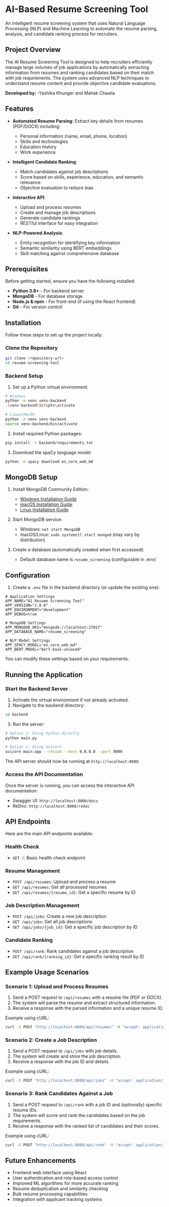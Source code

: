 # AI-Based Resume Screening Tool

An intelligent resume screening system that uses Natural Language Processing (NLP) and Machine Learning to automate the resume parsing, analysis, and candidate ranking process for recruiters.

## Project Overview

The AI Resume Screening Tool is designed to help recruiters efficiently manage large volumes of job applications by automatically extracting information from resumes and ranking candidates based on their match with job requirements. The system uses advanced NLP techniques to understand resume content and provide objective candidate evaluations.

**Developed by:**
-Yashika Khunger and Mahak Chawla

## Features

- **Automated Resume Parsing**: Extract key details from resumes (PDF/DOCX) including:
  - Personal information (name, email, phone, location)
  - Skills and technologies
  - Education history
  - Work experience
  
- **Intelligent Candidate Ranking**:
  - Match candidates against job descriptions
  - Score based on skills, experience, education, and semantic relevance
  - Objective evaluation to reduce bias
  
- **Interactive API**:
  - Upload and process resumes
  - Create and manage job descriptions
  - Generate candidate rankings
  - RESTful interface for easy integration

- **NLP-Powered Analysis**:
  - Entity recognition for identifying key information
  - Semantic similarity using BERT embeddings
  - Skill matching against comprehensive database

## Prerequisites

Before getting started, ensure you have the following installed:

- **Python 3.8+** - For backend server
- **MongoDB** - For database storage
- **Node.js & npm** - For front-end (if using the React frontend)
- **Git** - For version control

## Installation

Follow these steps to set up the project locally:

### Clone the Repository

```bash
git clone <repository-url>
cd resume-screening-tool
```

### Backend Setup

1. Set up a Python virtual environment:

```bash
# Windows
python -m venv venv-backend
.\venv-backend\Scripts\activate

# Linux/MacOS
python -m venv venv-backend
source venv-backend/bin/activate
```

2. Install required Python packages:

```bash
pip install -r backend/requirements.txt
```

3. Download the spaCy language model:

```bash
python -m spacy download en_core_web_md
```

## MongoDB Setup

1. Install MongoDB Community Edition:
   - [Windows Installation Guide](https://docs.mongodb.com/manual/tutorial/install-mongodb-on-windows/)
   - [macOS Installation Guide](https://docs.mongodb.com/manual/tutorial/install-mongodb-on-os-x/)
   - [Linux Installation Guide](https://docs.mongodb.com/manual/administration/install-on-linux/)

2. Start MongoDB service:
   - Windows: `net start MongoDB`
   - macOS/Linux: `sudo systemctl start mongod` (may vary by distribution)

3. Create a database (automatically created when first accessed):
   - Default database name is `resume_screening` (configurable in .env)

## Configuration

1. Create a `.env` file in the backend directory (or update the existing one):

```
# Application Settings
APP_NAME="AI Resume Screening Tool"
APP_VERSION="1.0.0"
APP_ENVIRONMENT="development"
APP_DEBUG=true

# MongoDB Settings
APP_MONGODB_URI="mongodb://localhost:27017"
APP_DATABASE_NAME="resume_screening"

# NLP Model Settings
APP_SPACY_MODEL="en_core_web_md"
APP_BERT_MODEL="bert-base-uncased"
```

You can modify these settings based on your requirements.

## Running the Application

### Start the Backend Server

1. Activate the virtual environment if not already activated.
2. Navigate to the backend directory:

```bash
cd backend
```

3. Run the server:

```bash
# Option 1: Using Python directly
python main.py

# Option 2: Using Uvicorn
uvicorn main:app --reload --host 0.0.0.0 --port 8000
```

The API server should now be running at `http://localhost:8000`.

### Access the API Documentation

Once the server is running, you can access the interactive API documentation:

- Swagger UI: `http://localhost:8000/docs`
- ReDoc: `http://localhost:8000/redoc`

## API Endpoints

Here are the main API endpoints available:

### Health Check
- `GET /`: Basic health check endpoint

### Resume Management
- `POST /api/resumes`: Upload and process a resume
- `GET /api/resumes`: Get all processed resumes
- `GET /api/resumes/{resume_id}`: Get a specific resume by ID

### Job Description Management
- `POST /api/jobs`: Create a new job description
- `GET /api/jobs`: Get all job descriptions
- `GET /api/jobs/{job_id}`: Get a specific job description by ID

### Candidate Ranking
- `POST /api/rank`: Rank candidates against a job description
- `GET /api/rank/{ranking_id}`: Get a specific ranking result by ID

## Example Usage Scenarios

### Scenario 1: Upload and Process Resumes

1. Send a POST request to `/api/resumes` with a resume file (PDF or DOCX).
2. The system will parse the resume and extract structured information.
3. Receive a response with the parsed information and a unique resume ID.

Example using cURL:
```bash
curl -X POST "http://localhost:8000/api/resumes" -H "accept: application/json" -H "Content-Type: multipart/form-data" -F "file=@/path/to/resume.pdf"
```

### Scenario 2: Create a Job Description

1. Send a POST request to `/api/jobs` with job details.
2. The system will create and store the job description.
3. Receive a response with the job ID and details.

Example using cURL:
```bash
curl -X POST "http://localhost:8000/api/jobs" -H "accept: application/json" -H "Content-Type: application/json" -d "{\"title\":\"Senior Python Developer\",\"company\":\"Tech Inc\",\"description\":\"Looking for an experienced Python developer...\",\"required_skills\":[\"Python\",\"Django\",\"SQL\"],\"preferred_skills\":[\"AWS\",\"Docker\"],\"experience_required\":3}"
```

### Scenario 3: Rank Candidates Against a Job

1. Send a POST request to `/api/rank` with a job ID and (optionally) specific resume IDs.
2. The system will score and rank the candidates based on the job requirements.
3. Receive a response with the ranked list of candidates and their scores.

Example using cURL:
```bash
curl -X POST "http://localhost:8000/api/rank" -H "accept: application/json" -H "Content-Type: application/x-www-form-urlencoded" -d "job_id=123&resume_ids=456&resume_ids=789"
```

## Future Enhancements

- Frontend web interface using React
- User authentication and role-based access control
- Improved ML algorithms for more accurate ranking
- Resume deduplication and similarity checking
- Bulk resume processing capabilities
- Integration with applicant tracking systems


